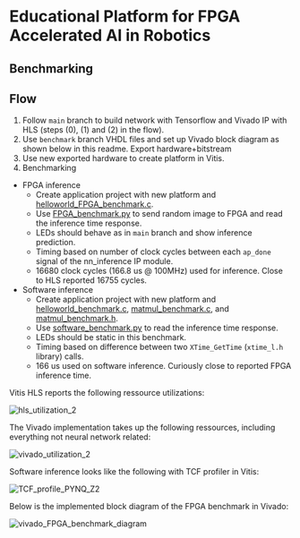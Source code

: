 Educational Platform for FPGA Accelerated AI in Robotics
============================================================================

Benchmarking
----------------------------------------------------------------------------

## Flow
1) Follow ``main`` branch to build network with Tensorflow and Vivado IP with HLS (steps (0), (1) and (2) in the flow).
2) Use ``benchmark`` branch VHDL files and set up Vivado block diagram as shown below in this readme. Export hardware+bitstream
3) Use new exported hardware to create platform in Vitis.
4) Benchmarking
  - FPGA inference
    - Create application project with new platform and [helloworld_FPGA_benchmark.c](/src/vitis/helloworld_FPGA_benchmark.c).
    - Use [FPGA_benchmark.py](/src/python/FPGA_benchmark.py) to send random image to FPGA and read the inference time response.
    - LEDs should behave as in ``main`` branch and show inference prediction.
    - Timing based on number of clock cycles between each ``ap_done`` signal of the nn_inference IP module.
    - 16680 clock cycles (166.8 us @ 100MHz) used for inference. Close to HLS reported 16755 cycles. 
  - Software inference
    - Create application project with new platform and [helloworld_benchmark.c](/src/vitis/helloworld_benchmark.c), [matmul_benchmark.c](/src/vitis/matmul_benchmark.c), and [matmul_benchmark.h](/src/vitis/matmul_benchmark.h). 
    - Use [software_benchmark.py](/src/python/software_benchmark.py) to read the inference time response.
    - LEDs should be static in this benchmark.
    - Timing based on difference between two ``XTime_GetTime`` (``xtime_l.h`` library) calls.
    - 166 us used on software inference. Curiously close to reported FPGA inference time.



Vitis HLS reports the following ressource utilizations:

![hls_utilization_2](https://user-images.githubusercontent.com/76950970/145794324-f351360a-af86-4f62-8009-d8afefd517a2.png)

The Vivado implementation takes up the following ressources, including everything not neural network related:

![vivado_utilization_2](https://user-images.githubusercontent.com/76950970/145794315-3904b3e8-f0e7-4051-aca4-304c89b0c87b.png)

Software inference looks like the following with TCF profiler in Vitis:

![TCF_profile_PYNQ_Z2](https://user-images.githubusercontent.com/76950970/145794344-d2e5e52f-bef3-4af2-b563-1ba7eea99c9a.png)

Below is the implemented block diagram of the FPGA benchmark in Vivado:

![vivado_FPGA_benchmark_diagram](https://user-images.githubusercontent.com/76950970/145794352-a33a2c6c-56ed-49dc-9263-b2d29f3016c9.png)
